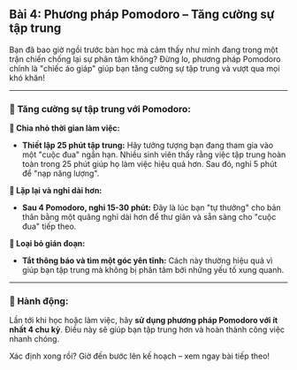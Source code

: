 ## Bài 4: Phương pháp Pomodoro – Tăng cường sự tập trung

Bạn đã bao giờ ngồi trước bàn học mà cảm thấy như mình đang trong một trận chiến chống lại sự phân tâm không? Đừng lo, phương pháp Pomodoro chính là "chiếc áo giáp" giúp bạn tăng cường sự tập trung và vượt qua mọi khó khăn!

---

### 📌 Tăng cường sự tập trung với Pomodoro:

**🔹 Chia nhỏ thời gian làm việc:**
- **Thiết lập 25 phút tập trung:** Hãy tưởng tượng bạn đang tham gia vào một "cuộc đua" ngắn hạn. Nhiều sinh viên thấy rằng việc tập trung hoàn toàn trong 25 phút giúp họ làm việc hiệu quả hơn. Sau đó, nghỉ 5 phút để "nạp năng lượng".

**🔹 Lặp lại và nghỉ dài hơn:**
- **Sau 4 Pomodoro, nghỉ 15-30 phút:** Đây là lúc bạn "tự thưởng" cho bản thân bằng một quãng nghỉ dài hơn để thư giãn và sẵn sàng cho "cuộc đua" tiếp theo.

**🔹 Loại bỏ gián đoạn:**
- **Tắt thông báo và tìm một góc yên tĩnh:** Cách này thường hiệu quả vì giúp bạn tập trung mà không bị phân tâm bởi những yếu tố xung quanh.

---

### 🚀 Hành động:

Lần tới khi học hoặc làm việc, hãy **sử dụng phương pháp Pomodoro với ít nhất 4 chu kỳ**. Điều này sẽ giúp bạn tập trung hơn và hoàn thành công việc nhanh chóng.

Xác định xong rồi? Giờ đến bước lên kế hoạch – xem ngay bài tiếp theo!